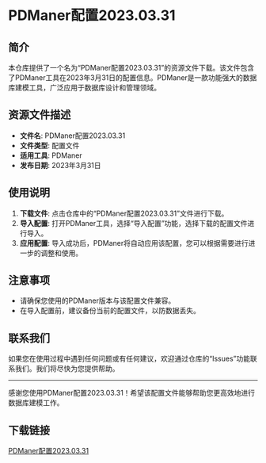 # PDManer配置2023.03.31

## 简介
本仓库提供了一个名为“PDManer配置2023.03.31”的资源文件下载。该文件包含了PDManer工具在2023年3月31日的配置信息。PDManer是一款功能强大的数据库建模工具，广泛应用于数据库设计和管理领域。

## 资源文件描述
- **文件名**: PDManer配置2023.03.31
- **文件类型**: 配置文件
- **适用工具**: PDManer
- **发布日期**: 2023年3月31日

## 使用说明
1. **下载文件**: 点击仓库中的“PDManer配置2023.03.31”文件进行下载。
2. **导入配置**: 打开PDManer工具，选择“导入配置”功能，选择下载的配置文件进行导入。
3. **应用配置**: 导入成功后，PDManer将自动应用该配置，您可以根据需要进行进一步的调整和使用。

## 注意事项
- 请确保您使用的PDManer版本与该配置文件兼容。
- 在导入配置前，建议备份当前的配置文件，以防数据丢失。

## 联系我们
如果您在使用过程中遇到任何问题或有任何建议，欢迎通过仓库的“Issues”功能联系我们。我们将尽快为您提供帮助。

---

感谢您使用PDManer配置2023.03.31！希望该配置文件能够帮助您更高效地进行数据库建模工作。

## 下载链接

[PDManer配置2023.03.31](https://pan.quark.cn/s/f9af41a51ef6)